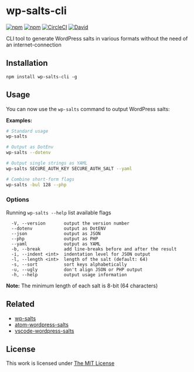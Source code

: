 # wp-salts-cli

[![npm](https://flat.badgen.net/npm/license/wp-salts-cli)](https://www.npmjs.org/package/wp-salts-cli)
[![npm](https://flat.badgen.net/npm/v/wp-salts-cli)](https://www.npmjs.org/package/wp-salts-cli)
[![CircleCI](https://flat.badgen.net/circleci/github/idleberg/node-wp-salts-cli)](https://circleci.com/gh/idleberg/node-wp-salts-cli)
[![David](https://flat.badgen.net/david/dep/idleberg/node-wp-salts-cli)](https://david-dm.org/idleberg/node-wp-salts-cli)

CLI tool to generate WordPress salts in various formats without the need of an internet-connection

## Installation

`npm install wp-salts-cli -g`

## Usage

You can now use the `wp-salts` command to output WordPress salts:

**Examples:**

```sh
# Standard usage
wp-salts

# Output as DotEnv
wp-salts --dotenv

# Output single strings as YAML
wp-salts SECURE_AUTH_KEY SECURE_AUTH_SALT --yaml

# Combine short-form flags
wp-salts -bul 128 --php
```

### Options

Running `wp-salts --help` list available flags

```
  -V, --version       output the version number
  --dotenv            output as DotENV
  --json              output as JSON
  --php               output as PHP
  --yaml              output as YAML
  -b, --break         add line-breaks before and after the result
  -i, --indent <int>  indentation level for JSON output
  -l, --length <int>  length of the salt (default: 64)
  -s, --sort          sort keys alphabetically
  -u, --ugly          don't align JSON or PHP output
  -h, --help          output usage information
```

**Note:** The minimum length of each salt is 8-bit (64 characters)

## Related

- [wp-salts](https://www.npmjs.org/package/wp-salts)
- [atom-wordpress-salts](https://atom.io/packages/wordpress-salts)
- [vscode-wordpress-salts](https://marketplace.visualstudio.com/items?itemName=idleberg.wordpress-salts)

## License

This work is licensed under [The MIT License](https://opensource.org/licenses/MIT)